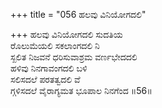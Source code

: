 +++
title = "056 ಹಲವು ವಿನಿಯೋಗದಲಿ"

+++
ಹಲವು ವಿನಿಯೋಗದಲಿ ಸುದತಿಯ  
ರೊಲುಮೆಯಲಿ ಸಕಲಾಂಗದಲಿ ನಿ  
ಸ್ಖಲಿತ ನಿಜವನೆ ಧರಿಸುವಾಶ್ರಮ ವರ್ಣಭೇದದಲಿ  
ಹಳಿವು ನಿನಗಾವಂಗದಲಿ ಬಳಿ  
ಸಲಿಸದಲೆ ಪರತತ್ವದಲಿ ವೆ  
ಗ್ಗಳಿಸದಲೆ ವೈರಾಗ್ಯಮತ ಭೂಪಾಲ ನಿನಗೆಂದ    ॥56॥
